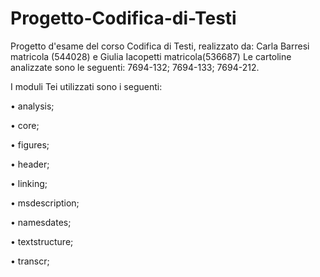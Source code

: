 # Progetto-Codifica-di-Testi
Progetto d'esame del corso Codifica di Testi, realizzato da: Carla Barresi matricola (544028) e Giulia Iacopetti matricola(536687) 
Le cartoline analizzate sono le seguenti: 7694-132; 7694-133; 7694-212.

I moduli Tei utilizzati sono i seguenti:

•	analysis;

•	core;

•	figures;

•	header;

•	linking;

•	msdescription;

•	namesdates;

•	textstructure;

•	transcr;

